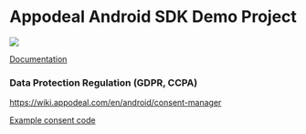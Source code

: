 # Appodeal Android SDK Demo Project

[![](https://img.shields.io/badge/SDK%20version-Stable%202.7.0-brightgreen)](https://wiki.appodeal.com/en/android/2-7-0-beta-android-sdk-integration-guide)

[Documentation](https://wiki.appodeal.com/en/android/2-7-0-beta-android-sdk-integration-guide)

### Data Protection Regulation (GDPR, CCPA)
https://wiki.appodeal.com/en/android/consent-manager

[Example consent code](https://github.com/appodeal/appodeal-android-demo/blob/master/app/src/main/java/com/appodeal/test/SplashActivity.java)